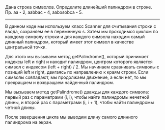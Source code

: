 Дана строка символов. Определите длинейший палиндром в строке. Пр. aa - 2, aabbac - 4, aabosobca - 5.

---

В данном коде мы используем класс Scanner для считывания строки с ввода, сохраняем ее в переменную s. Затем мы проходимся циклом по каждому символу строки и для каждого символа находим самый длинный палиндром, который имеет этот символ в качестве центральной точки.

Для этого мы вызываем метод getPalindrome(), который принимает индексы left и right и находит палиндром, центром которого является символ с индексом (left + right) / 2. Мы начинаем сравнивать символы с позиций left и right, двигаясь по направлению к краям строки. Если символы совпадают, мы продолжаем движение, а если нет, то мы прекращаем и возвращаем найденный палиндром.

Мы вызываем метод getPalindrome() дважды для каждого символа: первый раз с параметрами (i, i), чтобы найти палиндромы нечетной длины, и второй раз с параметрами (i, i + 1), чтобы найти палиндромы четной длины.

После завершения цикла мы выводим длину самого длинного палиндрома на экран.